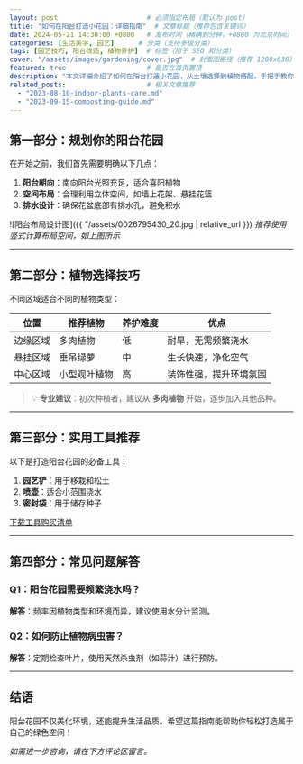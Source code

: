 ```yaml
---
layout: post                      # 必须指定布局（默认为 post）
title: "如何在阳台打造小花园：详细指南"  # 文章标题（推荐包含关键词）
date: 2024-05-21 14:30:00 +0800   # 发布时间（精确到分钟，+0800 为北京时间）
categories: [生活美学, 园艺]      # 分类（支持多级分类）
tags: [园艺技巧, 阳台改造, 植物养护]  # 标签（用于 SEO 和分类）
cover: "/assets/images/gardening/cover.jpg"  # 封面图路径（推荐 1200x630）
featured: true                    # 是否在首页置顶
description: "本文详细介绍了如何在阳台打造小花园，从土壤选择到植物搭配，手把手教你打造绿色空间。"  # 文章简介（SEO 关键字段）
related_posts:                    # 相关文章推荐
  - "2023-08-10-indoor-plants-care.md"
  - "2023-09-15-composting-guide.md"
---
```


## 第一部分：规划你的阳台花园

在开始之前，我们首先需要明确以下几点：

1. **阳台朝向**：南向阳台光照充足，适合喜阳植物
2. **空间布局**：合理利用立体空间，如墙上花架、悬挂花篮
3. **排水设计**：确保花盆底部有排水孔，避免积水

![阳台布局设计图]({{ "/assets/0026795430_20.jpg | relative_url }})
*推荐使用竖式计算布局空间，如上图所示*

---

## 第二部分：植物选择技巧

不同区域适合不同的植物类型：

| 位置       | 推荐植物        | 养护难度 | 优点                         |
|------------|-----------------|----------|------------------------------|
| 边缘区域   | 多肉植物        | 低       | 耐旱，无需频繁浇水           |
| 悬挂区域   | 垂吊绿萝        | 中       | 生长快速，净化空气           |
| 中心区域   | 小型观叶植物    | 高       | 装饰性强，提升环境氛围       |

> 💡 **专业建议**：初次种植者，建议从 **多肉植物** 开始，逐步加入其他品种。

---

## 第三部分：实用工具推荐

以下是打造阳台花园的必备工具：

1. **园艺铲**：用于移栽和松土
2. **喷壶**：适合小范围浇水
3. **密封袋**：用于储存种子

[下载工具购买清单](/assets/downloads/gardening-tools.pdf)

---

## 第四部分：常见问题解答

### Q1：阳台花园需要频繁浇水吗？
**解答**：频率因植物类型和环境而异，建议使用水分计监测。

### Q2：如何防止植物病虫害？
**解答**：定期检查叶片，使用天然杀虫剂（如蒜汁）进行预防。

---

## 结语

阳台花园不仅美化环境，还能提升生活品质。希望这篇指南能帮助你轻松打造属于自己的绿色空间！

*如需进一步咨询，请在下方评论区留言。*
